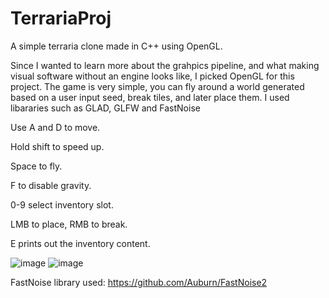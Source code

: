 # TerrariaProj
A simple terraria clone made in C++ using OpenGL.

Since I wanted to learn more about the grahpics pipeline, and what making visual software without an engine looks like, I picked OpenGL for this project. 
The game is very simple, you can fly around a world generated based on a user input seed, break tiles, and later place them. I used libararies such as GLAD, GLFW and FastNoise



Use A and D to move.

Hold shift to speed up. 

Space to fly.

F to disable gravity.

0-9 select inventory slot.

LMB to place, RMB to break.

E prints out the inventory content.




![image](https://user-images.githubusercontent.com/72419029/179016879-b83529bd-ff99-4ec2-b5d1-d27e8aed0e0f.png)
![image](https://user-images.githubusercontent.com/72419029/179017283-452f84c1-0c03-4118-aefa-6f46036e2fbd.png)

FastNoise library used:
https://github.com/Auburn/FastNoise2
